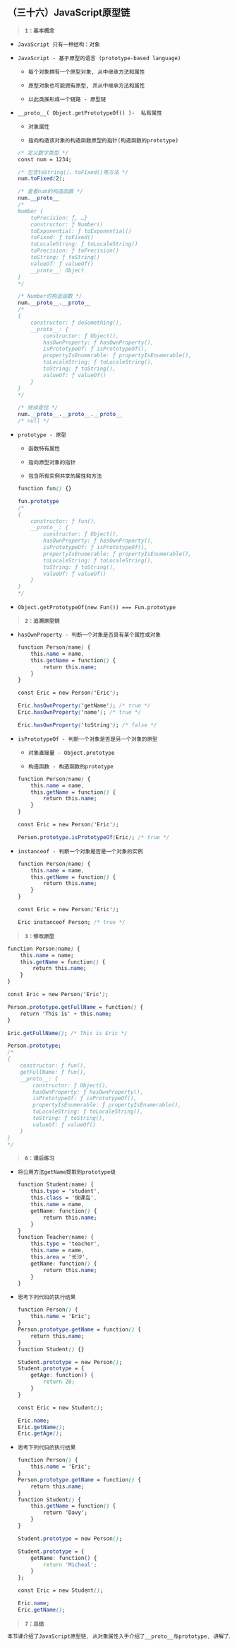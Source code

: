 ##  （三十六）JavaScript原型链

> **`1：基本概念`**
- `JavaScript 只有一种结构：对象`

- `JavaScript - 基于原型的语言 (prototype-based language)`
    - `每个对象拥有一个原型对象, 从中继承方法和属性`

    - `原型对象也可能拥有原型, 并从中继承方法和属性`

    - `以此类推形成一个链路 - 原型链`

- `__proto__( Object.getPrototypeOf() )-  私有属性`
    - `对象属性`

    - `指向构造该对象的构造函数原型的指针(构造函数的prototype)`

    ```css
    /* 定义数字类型 */
    const num = 1234;

    /* 包含toString()、toFixed()等方法 */
    num.toFixed(2);

    /* 查看num的构造函数 */
    num.__proto__
    /*
    Number {
        toPrecision: ƒ, …}
        constructor: ƒ Number()
        toExponential: ƒ toExponential()
        toFixed: ƒ toFixed()
        toLocaleString: ƒ toLocaleString()
        toPrecision: ƒ toPrecision()
        toString: ƒ toString()
        valueOf: ƒ valueOf()
        __proto__: Object
    }
    */

    /* Number的构造函数 */
    num.__proto__.__proto__
    /*
    {
        constructor: ƒ doSomething(),
        __proto__: {
            constructor: ƒ Object(),
            hasOwnProperty: ƒ hasOwnProperty(),
            isPrototypeOf: ƒ isPrototypeOf(),
            propertyIsEnumerable: ƒ propertyIsEnumerable(),
            toLocaleString: ƒ toLocaleString(),
            toString: ƒ toString(),
            valueOf: ƒ valueOf()
        }
    }
    */

    /* 继续查找 */
    num.__proto__.__proto__.__proto__
    /* null */
    ```

- `prototype - 原型`
    - `函数特有属性`

    - `指向原型对象的指针`

    - `包含所有实例共享的属性和方法`

    ```css
    function fun() {}

    fun.prototype
    /*
    {
        constructor: ƒ fun(),
        __proto__: {
            constructor: ƒ Object(),
            hasOwnProperty: ƒ hasOwnProperty(),
            isPrototypeOf: ƒ isPrototypeOf(),
            propertyIsEnumerable: ƒ propertyIsEnumerable(),
            toLocaleString: ƒ toLocaleString(),
            toString: ƒ toString(),
            valueOf: ƒ valueOf()
        }
    }
    */
    ```

- `Object.getPrototypeOf(new Fun()) === Fun.prototype`

> **`2：追溯原型链`**
- `hasOwnProperty - 判断一个对象是否具有某个属性或对象`
    ```css
    function Person(name) {
        this.name = name,
        this.getName = function() {
            return this.name;
        }
    }

    const Eric = new Person('Eric');

    Eric.hasOwnProperty('getName'); /* true */
    Eric.hasOwnProperty('name'); /* true */

    Eric.hasOwnProperty('toString'); /* false */
    ```
- `isPrototypeOf - 判断一个对象是否是另一个对象的原型`
    - `对象直接量 - Object.prototype`

    - `构造函数 - 构造函数的prototype` 
    ```css
    function Person(name) {
        this.name = name,
        this.getName = function() {
            return this.name;
        }
    }

    const Eric = new Person('Eric');

    Person.prototype.isPrototypeOf(Eric); /* true */

    ```
- `instanceof - 判断一个对象是否是一个对象的实例`
    ```css
    function Person(name) {
        this.name = name,
        this.getName = function() {
            return this.name;
        }
    }

    const Eric = new Person('Eric');

    Eric instanceof Person; /* true */
    ```

> **`3：修改原型`**
```css
function Person(name) {
	this.name = name;
	this.getName = function() {
		return this.name;
	}
}

const Eric = new Person('Eric');

Person.prototype.getFullName = function() {
	return 'This is' + this.name;
}

Eric.getFullName(); /* This is Eric */

Person.prototype;
/*
{
    constructor: ƒ fun(),
    getFullName: ƒ fun(),
    __proto__: {
        constructor: ƒ Object(),
        hasOwnProperty: ƒ hasOwnProperty(),
        isPrototypeOf: ƒ isPrototypeOf(),
        propertyIsEnumerable: ƒ propertyIsEnumerable(),
        toLocaleString: ƒ toLocaleString(),
        toString: ƒ toString(),
        valueOf: ƒ valueOf()
    }
}
*/
```
> **`6：课后练习`**
- `将公用方法getName提取到prototype级`
    ```css
    function Student(name) {
        this.type = 'student',
        this.class = '侠课岛',
        this.name = name,
        getName: function() {
            return this.name;
        }
    }
    function Teacher(name) {
        this.type = 'teacher',
        this.name = name,
        this.area = '长沙',
        getName: function() {
            return this.name;
        }
    }
    ```

- `思考下列代码的执行结果`
    ```css
    function Person() {  
        this.name = 'Eric';    
    }  
    Person.prototype.getName = function() {  
        return this.name;  
    }  
    function Student() {}

    Student.prototype = new Person();
    Student.prototype = {
        getAge: function() {
            return 28;
        }
    }

    const Eric = new Student();

    Eric.name;
    Eric.getName();
    Eric.getAge();
    ```

- `思考下列代码的执行结果`
    ```css
    function Person() {  
        this.name = 'Eric';    
    }  
    Person.prototype.getName = function() {  
        return this.name;  
    }  
    function Student() {
        this.getName = function() {
            return 'Davy';
        }
    }

    Student.prototype = new Person();

    Student.prototype = {
        getName: function() {
            return 'Micheal';
        }
    };

    const Eric = new Student();

    Eric.name;
    Eric.getName();
    ```

> **`7：总结`**
```css
本节课介绍了JavaScript原型链, 从对象属性入手介绍了__proto__与prototype, 讲解了原型链的追溯方式, 最后结合练习题引入原型链继承概念
```